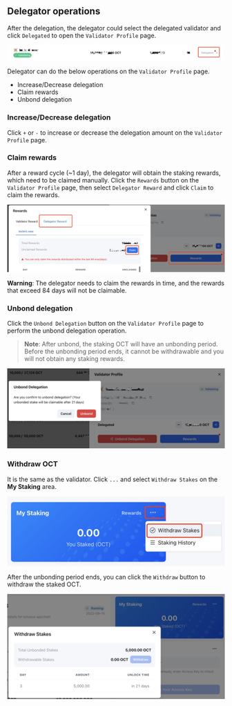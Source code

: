 ## Delegator operations

After the delegation, the delegator could select the delegated validator and click `Delegated` to open the `Validator Profile` page.

![delegator delegated](../images/maintain/delegator_delegated.jpg)

Delegator can do the below operations on the `Validator Profile` page.

* Increase/Decrease delegation
* Claim rewards
* Unbond delegation

### Increase/Decrease delegation

Click `+` or `-` to increase or decrease the delegation amount on the `Validator Profile` page.

### Claim rewards

After a reward cycle (~1 day), the delegator will obtain the staking rewards, which need to be claimed manually. Click the `Rewards` button on the `Validator Profile` page, then select `Delegator Reward` and click `Claim` to claim the rewards.

![delegator claim reward](../images/maintain/delegator_claim_rewards.jpg)

**Warning**: The delegator needs to claim the rewards in time, and the rewards that exceed 84 days will not be claimable.

### Unbond delegation

Click the `Unbond Delegation` button on the `Validator Profile` page to perform the unbond delegation operation.

> **Note**: After unbond, the staking OCT will have an unbonding period. Before the unbonding period ends, it cannot be withdrawable and you will not obtain any staking rewards.

![delegator unbond](../images/maintain/delegator_unbond.jpg)

### Withdraw OCT

It is the same as the validator. Click `...` and select `Withdraw Stakes` on the **My Staking** area.

![unbond withdraw](../images/maintain/unbond_withdraw.jpg)

After the unbonding period ends, you can click the `Withdraw` button to withdraw the staked OCT.

![withdraw stakes](../images/maintain/withdraw_stakes.jpg)